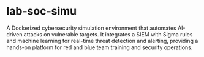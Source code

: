 # lab-soc-simu
A Dockerized cybersecurity simulation environment that automates AI-driven attacks on vulnerable targets. It integrates a SIEM with Sigma rules and machine learning for real-time threat detection and alerting, providing a hands-on platform for red and blue team training and security operations.
